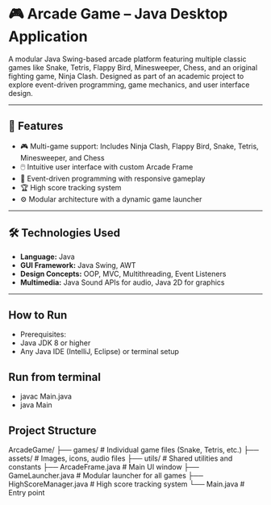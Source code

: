 # 🎮 Arcade Game – Java Desktop Application

A modular Java Swing-based arcade platform featuring multiple classic games like Snake, Tetris, Flappy Bird, Minesweeper, Chess, and an original fighting game, Ninja Clash. Designed as part of an academic project to explore event-driven programming, game mechanics, and user interface design.

---

## 🧩 Features

- 🎮 Multi-game support: Includes Ninja Clash, Flappy Bird, Snake, Tetris, Minesweeper, and Chess
- 🖱️ Intuitive user interface with custom Arcade Frame
- 🧠 Event-driven programming with responsive gameplay
- 🏆 High score tracking system
- ⚙️ Modular architecture with a dynamic game launcher

---

## 🛠 Technologies Used

- **Language:** Java  
- **GUI Framework:** Java Swing, AWT  
- **Design Concepts:** OOP, MVC, Multithreading, Event Listeners  
- **Multimedia:** Java Sound APIs for audio, Java 2D for graphics

---

## How to Run

- Prerequisites:
- Java JDK 8 or higher
- Any Java IDE (IntelliJ, Eclipse) or terminal setup

## Run from terminal
- javac Main.java
- java Main

## Project Structure
ArcadeGame/
├── games/                  # Individual game files (Snake, Tetris, etc.)
├── assets/                 # Images, icons, audio files
├── utils/                  # Shared utilities and constants
├── ArcadeFrame.java        # Main UI window
├── GameLauncher.java       # Modular launcher for all games
├── HighScoreManager.java   # High score tracking system
└── Main.java               # Entry point


